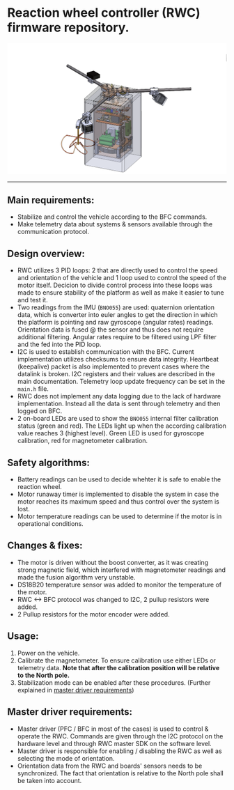 # Reaction wheel controller (RWC) firmware repository.
![](/static/vehicle-render.png)
***
## Main requirements:
- Stabilize and control the vehicle according to the BFC commands.
- Make telemetry data about systems & sensors available through the
communication protocol.

## Design overview:
- RWC utilizes 3 PID loops: 2 that are directly used to control the speed and orientation of
the vehicle and 1 loop used to control the speed of the motor itself. Decicion to divide
control process into these loops was made to ensure stability of the platform as well as
make it easier to tune and test it.
- Two readings from the IMU (`BNO055`) are used: quaternion orientation data,
which is converter into euler angles to get the direction in which the platform is pointing and raw gyroscope (angular rates) readings. Orientation data is fused @ the sensor and
thus does not require additional filtering. Angular rates require to be filtered using
LPF filter and the fed into the PID loop.
- I2C is used to establish communication with the BFC. Current implementation utilizes
checksums to ensure data integrity. Heartbeat (keepalive) packet is also implemented to
prevent cases where the datalink is broken. I2C registers and their values are described
in the main documentation. Telemetry loop update frequency can be set in the `main.h` file.
- RWC does not implement any data logging due to the lack of hardware implementation. Instead all the data is sent through telemetry and then logged on BFC.
- 2 on-board LEDs are used to show the `BNO055` internal filter calibration status (green and red). The LEDs light up when the according calibration value reaches 3 (highest level).
Green LED is used for gyroscope calibration, red for magnetometer calibration.

## Safety algorithms:
- Battery readings can be used to decide whehter it is safe to enable the reaction wheel.
- Motor runaway timer is implemented to disable the system in case the motor reaches its maximum
speed and thus control over the system is lost.
- Motor temperature readings can be used to determine if the motor is in operational conditions.

## Changes & fixes:
- The motor is driven without the boost converter, as it was creating strong magnetic field,
which interfered with magnetometer readings and made the fusion algorithm very unstable.
- DS18B20 temperature sensor was added to monitor the temperature of the motor.
- RWC <-> BFC protocol was changed to I2C, 2 pullup resistors were added.
- 2 Pullup resistors for the motor encoder were added.

## Usage:
1. Power on the vehicle.
2. Calibrate the magnetometer. To ensure calibration use either LEDs or telemetry data. __Note that after the calibration position will be relative to the North pole.__
3. Stabilization mode can be enabled after these procedures. (Further explained in [master driver requirements](#master-driver-requirements))

## Master driver requirements:
- Master driver (PFC / BFC in most of the cases) is used to control & operate the RWC. Commands are given through the I2C protocol on the hardware level and through RWC master SDK on the software level.
- Master driver is responsible for enabling / disabling the RWC as well as selecting the mode of orientation.
- Orientation data from the RWC and boards' sensors needs to be synchronized. The fact that
orientation is relative to the North pole shall be taken into account.